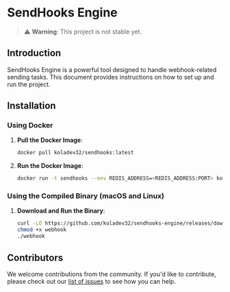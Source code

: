# SendHooks Engine
> ⚠️ **Warning**: This project is not stable yet.

## Introduction
SendHooks Engine is a powerful tool designed to handle webhook-related sending tasks. This document provides instructions on how to set up and run the project.

## Installation

### Using Docker

1. **Pull the Docker Image**:
   ```bash
   docker pull koladev32/sendhooks:latest
   ```

2. **Run the Docker Image**:
   ```bash
   docker run -t sendhooks --env REDIS_ADDRESS=<REDIS_ADDRESS:PORT> koladev32/sendhooks
   ```

### Using the Compiled Binary (macOS and Linux)

1. **Download and Run the Binary**:
   ```bash
   curl -LO https://github.com/koladev32/sendhooks-engine/releases/download/v0.0.1/webhook
   chmod +x webhook
   ./webhook
   ```

## Contributors
We welcome contributions from the community. If you'd like to contribute, please check out our [list of issues](https://github.com/koladev32/sendhooks-engine/issues) to see how you can help.
